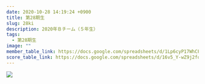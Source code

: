 ```yaml
---
date: 2020-10-28 14:19:24 +0900
title: 第28期生
slug: 28ki
description: 2020年Ｂチーム（５年生）
tags:
  - 第28期生
image: ""
member_table_link: https://docs.google.com/spreadsheets/d/1Lp6cyP17WhCFbNO5k6DkyshIsFZZOUkalI5Zc3FUXpc/edit#gid=1671152114
score_table_link: https://docs.google.com/spreadsheets/d/16v5_Y-wZ9j2fqZGppXRNIYc7rMkYnRdn-nStD4VOh0U/edit#gid=0
---
```

![](/images/20200814.jpg)
